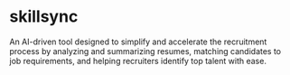 # skillsync
An AI-driven tool designed to simplify and accelerate the recruitment process by analyzing and summarizing resumes, matching candidates to job requirements, and helping recruiters identify top talent with ease.
